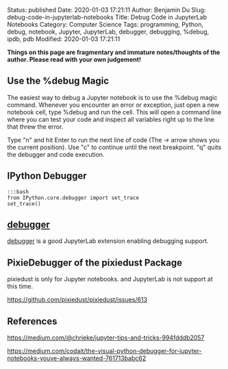 Status: published
Date: 2020-01-03 17:21:11
Author: Benjamin Du
Slug: debug-code-in-jupyterlab-notebooks
Title: Debug Code in JupyterLab Notebooks
Category: Computer Science
Tags: programming, Python, debug, notebook, Jupyter, JupyterLab, debugger, debugging, %debug, ipdb, pdb
Modified: 2020-01-03 17:21:11

**Things on this page are fragmentary and immature notes/thoughts of the author. Please read with your own judgement!**


## Use the %debug Magic

The easiest way to debug a Jupyter notebook is to use the %debug magic command. 
Whenever you encounter an error or exception, 
just open a new notebook cell, type %debug and run the cell. 
This will open a command line where you can test your code 
and inspect all variables right up to the line that threw the error.


Type "n" and hit Enter to run the next line of code 
(The → arrow shows you the current position). 
Use "c" to continue until the next breakpoint. 
"q" quits the debugger and code execution.

## IPython Debugger

	:::bash
	from IPython.core.debugger import set_trace
	set_trace()

## [debugger](https://github.com/jupyterlab/debugger)

[debugger](https://github.com/jupyterlab/debugger)
is a good JupyterLab extension enabling debugging support.

## PixieDebugger of the pixiedust Package

pixiedust is only for Jupyter notebooks.
and JupyterLab is not support at this time.

https://github.com/pixiedust/pixiedust/issues/613

## References

https://medium.com/@chrieke/jupyter-tips-and-tricks-994fdddb2057

https://medium.com/codait/the-visual-python-debugger-for-jupyter-notebooks-youve-always-wanted-761713babc62
